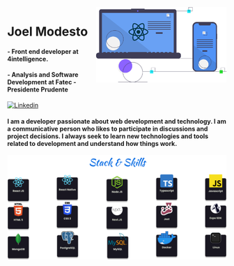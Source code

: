 <img align="right" src="https://github.com/joelmss93/joelmss93/blob/main/images/Hero.svg" width="300">


# Joel Modesto
#### - Front end developer at 4intelligence.
#### - Analysis and Software Development at Fatec - Presidente Prudente

[![Linkedin](https://img.shields.io/badge/-LinkedIn-blue?style=flat-square&logo=Linkedin&logoColor=white&link=https://www.linkedin.com/in/joel-modesto/)](https://www.linkedin.com/in/joel-modesto/)

#### I am a developer passionate about web development and technology. I am a communicative person who likes to participate in discussions and project decisions. I always seek to learn new technologies and tools related to development and understand how things work.

<p align="center">
<img src="https://github.com/joelmss93/joelmss93/blob/main/images/Techs.png" width="800">
</p>